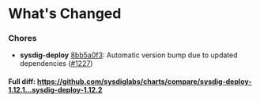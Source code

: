 # What's Changed

### Chores
- **sysdig-deploy** [8bb5a0f3](https://github.com/sysdiglabs/charts/commit/8bb5a0f3d091ccff4603979bc4db7fa6b0feb4f9): Automatic version bump due to updated dependencies ([#1227](https://github.com/sysdiglabs/charts/issues/1227))
#### Full diff: https://github.com/sysdiglabs/charts/compare/sysdig-deploy-1.12.1...sysdig-deploy-1.12.2
